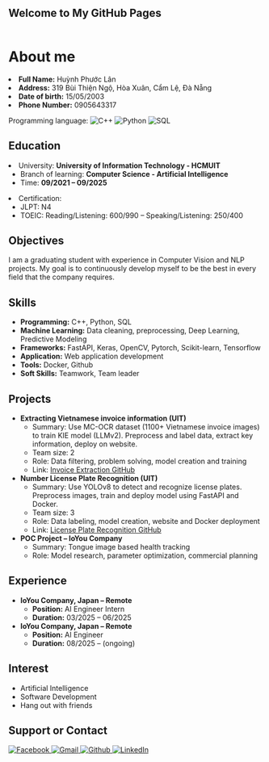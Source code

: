 ## Welcome to My GitHub Pages

<p><img src="https://komarev.com/ghpvc/?username=21521160&amp;color=green&amp;style=flat-square" alt="" /></p>

<h1 id="about-me">About me</h1>
<li><strong>Full Name:</strong> Huỳnh Phước Lân</li>
<li><strong>Address:</strong> 319 Bùi Thiện Ngộ, Hòa Xuân, Cẩm Lệ, Đà Nẵng</li>
<li><strong>Date of birth:</strong> 15/05/2003</li>
<li><strong>Phone Number:</strong> 0905643317</li>
<p>Programming language: 
  <img src="https://img.shields.io/badge/c++-%2300599C.svg?style=for-the-badge&amp;logo=c%2B%2B&amp;logoColor=white" alt="C++">
  <img src="https://img.shields.io/badge/python-%2314354C.svg?style=for-the-badge&amp;logo=python&amp;logoColor=white" alt="Python">
  <img src="https://img.shields.io/badge/sql-%2300C8FF.svg?style=for-the-badge&amp;logo=mysql&amp;logoColor=white" alt="SQL">
</p>

<h2 id="education">Education</h2>
<li>University: <strong>University of Information Technology - HCMUIT</strong>
  <ul>
    <li>Branch of learning: <strong>Computer Science - Artificial Intelligence</strong></li>
    <li>Time: <strong>09/2021 – 09/2025</strong></li>
  </ul>
</li>
<li>Certification:
  <ul>
    <li>JLPT: N4</li>
    <li>TOEIC: Reading/Listening: 600/990 – Speaking/Listening: 250/400</li>
  </ul>
</li>

<h2 id="objectives">Objectives</h2>
<p>I am a graduating student with experience in Computer Vision and NLP projects. My goal is to continuously develop myself to be the best in every field that the company requires.</p>

<h2 id="skills">Skills</h2>
<ul>
  <li><strong>Programming:</strong> C++, Python, SQL</li>
  <li><strong>Machine Learning:</strong> Data cleaning, preprocessing, Deep Learning, Predictive Modeling</li>
  <li><strong>Frameworks:</strong> FastAPI, Keras, OpenCV, Pytorch, Scikit-learn, Tensorflow</li>
  <li><strong>Application:</strong> Web application development</li>
  <li><strong>Tools:</strong> Docker, Github</li>
  <li><strong>Soft Skills:</strong> Teamwork, Team leader</li>
</ul>

<h2 id="projects">Projects</h2>
<ul>
  <li><strong>Extracting Vietnamese invoice information (UIT)</strong>
    <ul>
      <li>Summary: Use MC-OCR dataset (1100+ Vietnamese invoice images) to train KIE model (LLMv2). Preprocess and label data, extract key information, deploy on website.</li>
      <li>Team size: 2</li>
      <li>Role: Data filtering, problem solving, model creation and training</li>
      <li>Link: <a href="https://github.com/hungnv2003bta/Invoice_Extraction">Invoice Extraction GitHub</a></li>
    </ul>
  </li>
  <li><strong>Number License Plate Recognition (UIT)</strong>
    <ul>
      <li>Summary: Use YOLOv8 to detect and recognize license plates. Preprocess images, train and deploy model using FastAPI and Docker.</li>
      <li>Team size: 3</li>
      <li>Role: Data labeling, model creation, website and Docker deployment</li>
      <li>Link: <a href="https://github.com/hungnv2003bta/number_license_plate_recognition">License Plate Recognition GitHub</a></li>
    </ul>
  </li>
  <li><strong>POC Project – IoYou Company</strong>
    <ul>
      <li>Summary: Tongue image based health tracking</li>
      <li>Role: Model research, parameter optimization, commercial planning</li>
    </ul>
  </li>
</ul>

<h2 id="experience">Experience</h2>
<ul>
  <li><strong>IoYou Company, Japan – Remote</strong>
    <ul>
      <li><strong>Position:</strong> AI Engineer Intern</li>
      <li><strong>Duration:</strong> 03/2025 – 06/2025</li>
    </ul>
  </li>
  <li><strong>IoYou Company, Japan – Remote</strong>
    <ul>
      <li><strong>Position:</strong> AI Engineer</li>
      <li><strong>Duration:</strong> 08/2025 – (ongoing)</li>
    </ul>
  </li>
</ul>

<h2 id="interest">Interest</h2>
<ul>
  <li>Artificial Intelligence</li>
  <li>Software Development</li>
  <li>Hang out with friends</li>
</ul>

<h2 id="contact">Support or Contact</h2>
<a href="https://www.facebook.com/huynhphuoclan">
  <img src="https://img.shields.io/badge/Facebook-%231877F2.svg?style=for-the-badge&amp;logo=Facebook&amp;logoColor=white" alt="Facebook" />
</a>
<a href="mailto:huynhphuoclan.vn@gmail.com">
  <img src="https://img.shields.io/badge/Gmail-D14836?style=for-the-badge&amp;logo=gmail&amp;logoColor=white" alt="Gmail" />
</a>
<a href="https://github.com/Huynhphuoclan">
  <img src="https://img.shields.io/badge/Github-000000?style=for-the-badge&logo=github&logoColor=white" alt="Github" />
</a>
<a href="https://www.linkedin.com/in/l%C3%A2n-hu%E1%BB%B3nh-ab7b482a3/">
  <img src="https://img.shields.io/badge/LinkedIn-0077B5.svg?style=for-the-badge&amp;logo=LinkedIn&amp;logoColor=white" alt="LinkedIn" />
</a>
